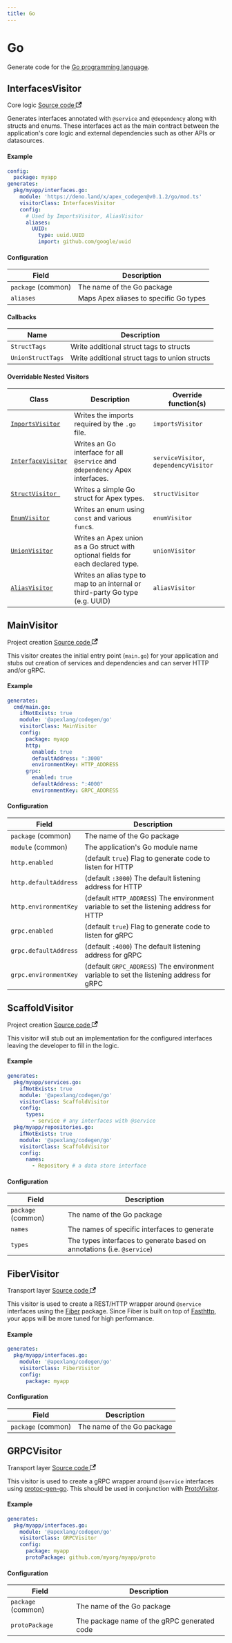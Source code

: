 ```yaml
---
title: Go
---
```


# Go

Generate code for the [Go programming language](https://go.dev).

## InterfacesVisitor

<p>
  <span className="badgeDarkBlue">Core logic</span>
  <a href="https://github.com/apexlang/codegen/blob/main/src/go/interfaces_visitor.ts" target="_blank" rel="noopener noreferrer">Source code <svg width="13.5" height="13.5" aria-hidden="true" viewBox="0 0 24 24" class="iconExternalLink_node_modules-@docusaurus-theme-classic-lib-theme-Icon-ExternalLink-styles-module"><path fill="currentColor" d="M21 13v10h-21v-19h12v2h-10v15h17v-8h2zm3-12h-10.988l4.035 4-6.977 7.07 2.828 2.828 6.977-7.07 4.125 4.172v-11z"></path></svg></a>
</p>

Generates interfaces annotated with `@service` and `@dependency` along with structs and enums. These interfaces act as the main contract between the application's core logic and external dependencies such as other APIs or datasources.

#### Example

```yaml
config:
  package: myapp
generates:
  pkg/myapp/interfaces.go:
    module: 'https://deno.land/x/apex_codegen@v0.1.2/go/mod.ts'
    visitorClass: InterfacesVisitor
    config:
      # Used by ImportsVisitor, AliasVisitor
      aliases:
        UUID:
          type: uuid.UUID
          import: github.com/google/uuid
```

#### Configuration

| Field                   | Description                                   |
| ----------------------- | --------------------------------------------- |
| `package` (common)      | The name of the Go package                    |
| `aliases`               | Maps Apex aliases to specific Go types        |

#### Callbacks

| Name                    | Description                                   |
| ----------------------- | --------------------------------------------- |
| `StructTags`            | Write additional struct tags to structs       |
| `UnionStructTags`       | Write additional struct tags to union structs |

#### Overridable Nested Visitors

| Class                   | Description                                   | Override function(s) |
| ----------------------- | --------------------------------------------- |-------------------|
| [`ImportsVisitor`](https://github.com/apexlang/codegen/blob/main/src/go/imports_visitor.ts) | Writes the imports required by the `.go` file. | `importsVisitor` |
| [`InterfaceVisitor`](https://github.com/apexlang/codegen/blob/main/src/go/interface_visitor.ts) | Writes an Go interface for all `@service` and `@dependency` Apex interfaces. | `serviceVisitor`, `dependencyVisitor` |
| [`StructVisitor `](https://github.com/apexlang/codegen/blob/main/src/go/struct_visitor.ts) | Writes a simple Go struct for Apex types. | `structVisitor` |
| [`EnumVisitor`](https://github.com/apexlang/codegen/blob/main/src/go/enum_visitor.ts) | Writes an enum using `const` and various `func`s. | `enumVisitor` |
| [`UnionVisitor`](https://github.com/apexlang/codegen/blob/main/src/go/union_visitor.ts) | Writes an Apex union as a Go struct with optional fields for each declared type. | `unionVisitor` |
| [`AliasVisitor`](https://github.com/apexlang/codegen/blob/main/src/go/alias_visitor.ts) | Writes an alias type to map to an internal or third-party Go type (e.g. UUID) | `aliasVisitor` |

## MainVisitor

<p>
  <span className="badgeDarkBlue">Project creation</span>
  <a href="https://github.com/apexlang/codegen/blob/main/src/go/main_visitor.ts" target="_blank" rel="noopener noreferrer">Source code <svg width="13.5" height="13.5" aria-hidden="true" viewBox="0 0 24 24" class="iconExternalLink_node_modules-@docusaurus-theme-classic-lib-theme-Icon-ExternalLink-styles-module"><path fill="currentColor" d="M21 13v10h-21v-19h12v2h-10v15h17v-8h2zm3-12h-10.988l4.035 4-6.977 7.07 2.828 2.828 6.977-7.07 4.125 4.172v-11z"></path></svg></a>
</p>

This visitor creates the initial entry point (`main.go`) for your application and stubs out creation of services and dependencies and can server HTTP and/or gRPC.

#### Example

```yaml
generates:
  cmd/main.go:
    ifNotExists: true
    module: '@apexlang/codegen/go'
    visitorClass: MainVisitor
    config:
      package: myapp
      http:
        enabled: true
        defaultAddress: ":3000"
        environmentKey: HTTP_ADDRESS
      grpc:
        enabled: true
        defaultAddress: ":4000"
        environmentKey: GRPC_ADDRESS
```

#### Configuration

| Field                   | Description                                   |
| ----------------------- | --------------------------------------------- |
| `package` (common)      | The name of the Go package                    |
| `module` (common)       | The application's Go module name              |
| `http.enabled`          | (default `true`) Flag to generate code to listen for HTTP |
| `http.defaultAddress`   | (default `:3000`) The default listening address for HTTP |
| `http.environmentKey`   | (default `HTTP_ADDRESS`) The environment variable to set the listening address for HTTP |
| `grpc.enabled`          | (default `true`) Flag to generate code to listen for gRPC |
| `grpc.defaultAddress`   | (default `:4000`) The default listening address for gRPC |
| `grpc.environmentKey`   | (default `GRPC_ADDRESS`) The environment variable to set the listening address for gRPC |

## ScaffoldVisitor

<p>
  <span className="badgeDarkBlue">Project creation</span>
  <a href="https://github.com/apexlang/codegen/blob/main/src/go/scaffold_visitor.ts" target="_blank" rel="noopener noreferrer">Source code <svg width="13.5" height="13.5" aria-hidden="true" viewBox="0 0 24 24" class="iconExternalLink_node_modules-@docusaurus-theme-classic-lib-theme-Icon-ExternalLink-styles-module"><path fill="currentColor" d="M21 13v10h-21v-19h12v2h-10v15h17v-8h2zm3-12h-10.988l4.035 4-6.977 7.07 2.828 2.828 6.977-7.07 4.125 4.172v-11z"></path></svg></a>
</p>

This visitor will stub out an implementation for the configured interfaces leaving the developer to fill in the logic.

#### Example

```yaml
generates:
  pkg/myapp/services.go:
    ifNotExists: true
    module: '@apexlang/codegen/go'
    visitorClass: ScaffoldVisitor
    config:
      types:
        - service # any interfaces with @service
  pkg/myapp/repositories.go:
    ifNotExists: true
    module: '@apexlang/codegen/go'
    visitorClass: ScaffoldVisitor
    config:
      names:
        - Repository # a data store interface
```

#### Configuration

| Field                   | Description                                   |
| ----------------------- | --------------------------------------------- |
| `package` (common)      | The name of the Go package                    |
| `names`                 | The names of specific interfaces to generate  |
| `types`                 | The types interfaces to generate based on annotations (i.e. `@service`) |

## FiberVisitor

<p>
  <span className="badgeDarkBlue">Transport layer</span>
  <a href="https://github.com/apexlang/codegen/blob/main/src/go/fiber_visitor.ts" target="_blank" rel="noopener noreferrer">Source code <svg width="13.5" height="13.5" aria-hidden="true" viewBox="0 0 24 24" class="iconExternalLink_node_modules-@docusaurus-theme-classic-lib-theme-Icon-ExternalLink-styles-module"><path fill="currentColor" d="M21 13v10h-21v-19h12v2h-10v15h17v-8h2zm3-12h-10.988l4.035 4-6.977 7.07 2.828 2.828 6.977-7.07 4.125 4.172v-11z"></path></svg></a>
</p>

This visitor is used to create a REST/HTTP wrapper around `@service` interfaces using the [Fiber](https://gofiber.io) package. Since Fiber is built on top of [Fasthttp](https://github.com/valyala/fasthttp), your apps will be more tuned for high performance.

#### Example

```yaml
generates:
  pkg/myapp/interfaces.go:
    module: '@apexlang/codegen/go'
    visitorClass: FiberVisitor
    config:
      package: myapp
```

#### Configuration

| Field                   | Description                                   |
| ----------------------- | --------------------------------------------- |
| `package` (common)      | The name of the Go package                    |

## GRPCVisitor

<p>
  <span className="badgeDarkBlue">Transport layer</span>
  <a href="https://github.com/apexlang/codegen/blob/main/src/go/grpc_visitor.ts" target="_blank" rel="noopener noreferrer">Source code <svg width="13.5" height="13.5" aria-hidden="true" viewBox="0 0 24 24" class="iconExternalLink_node_modules-@docusaurus-theme-classic-lib-theme-Icon-ExternalLink-styles-module"><path fill="currentColor" d="M21 13v10h-21v-19h12v2h-10v15h17v-8h2zm3-12h-10.988l4.035 4-6.977 7.07 2.828 2.828 6.977-7.07 4.125 4.172v-11z"></path></svg></a>
</p>

This visitor is used to create a gRPC wrapper around `@service` interfaces using [protoc-gen-go](https://grpc.io/docs/languages/go/quickstart/). This should be used in conjunction with [ProtoVisitor](proto#protovisitor).

#### Example

```yaml
generates:
  pkg/myapp/interfaces.go:
    module: '@apexlang/codegen/go'
    visitorClass: GRPCVisitor
    config:
      package: myapp
      protoPackage: github.com/myorg/myapp/proto
```

#### Configuration

| Field                   | Description                                   |
| ----------------------- | --------------------------------------------- |
| `package` (common)      | The name of the Go package                    |
| `protoPackage`          | The package name of the gRPC generated code   |
